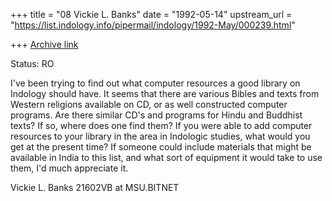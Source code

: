+++
title = "08 Vickie L. Banks"
date = "1992-05-14"
upstream_url = "https://list.indology.info/pipermail/indology/1992-May/000239.html"

+++
[Archive link](https://list.indology.info/pipermail/indology/1992-May/000239.html)

Status: RO

I've been trying to find out what computer resources a good library
on Indology should have.  It seems that there are various Bibles
and texts from Western religions available on CD, or as well
constructed computer programs.  Are there similar CD's and programs
for Hindu and Buddhist texts?  If so, where does one find them?
If you were able to add computer resources to your library in the
area in Indologic studies, what would you get at the present time?
If someone could include materials that might be available in
India to this list, and what sort of equipment it would take to
use them, I'd much appreciate it.

Vickie L. Banks
21602VB at MSU.BITNET




